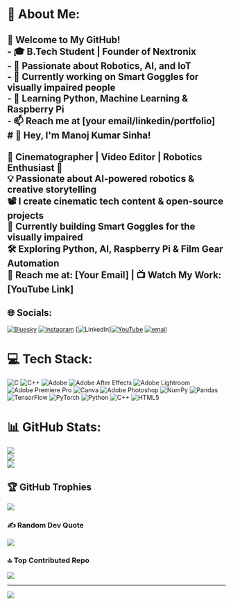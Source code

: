 # 💫 About Me:
## 👋 Welcome to My GitHub!<br>- 🎓 B.Tech Student | Founder of Nextronix<br>- 🤖 Passionate about Robotics, AI, and IoT<br>- 🔭 Currently working on Smart Goggles for visually impaired people<br>- 🌱 Learning Python, Machine Learning & Raspberry Pi<br>- 📫 Reach me at [your email/linkedin/portfolio]<br># 🚀 Hey, I'm Manoj Kumar Sinha! <br><br>🎥 **Cinematographer | Video Editor | Robotics Enthusiast** 🤖  <br>💡 Passionate about **AI-powered robotics & creative storytelling**  <br>📽️ I create **cinematic tech content & open-source projects**  <br>🎯 Currently building **Smart Goggles for the visually impaired**  <br>🛠️ Exploring **Python, AI, Raspberry Pi & Film Gear Automation**  <br>📩 Reach me at: [Your Email] | 📺 Watch My Work: [YouTube Link]<br>


## 🌐 Socials:
[![Bluesky](https://img.shields.io/badge/bluesky-0285FF?style=for-the-badge&logo=bluesky&logoColor=%23FFFFFF)](https://bsky.app/profile/mksinha01) [![Instagram](https://img.shields.io/badge/Instagram-%23E4405F.svg?logo=Instagram&logoColor=white)](https://instagram.com/mk_sinhaa) [![LinkedIn](https://img.shields.io/badge/LinkedIn-%230077B5.svg?logo=linkedin&logoColor=white)][![YouTube](https://img.shields.io/badge/YouTube-%23FF0000.svg?logo=YouTube&logoColor=white)](https://youtube.com/@Manoj-Verse-l) [![email](https://img.shields.io/badge/Email-D14836?logo=gmail&logoColor=white)](mailto:mksinha77756@gmail.com) 

# 💻 Tech Stack:
![C](https://img.shields.io/badge/c-%2300599C.svg?style=plastic&logo=c&logoColor=white) ![C++](https://img.shields.io/badge/c++-%2300599C.svg?style=plastic&logo=c%2B%2B&logoColor=white) ![Adobe](https://img.shields.io/badge/adobe-%23FF0000.svg?style=plastic&logo=adobe&logoColor=white) ![Adobe After Effects](https://img.shields.io/badge/Adobe%20After%20Effects-9999FF.svg?style=plastic&logo=Adobe%20After%20Effects&logoColor=white) ![Adobe Lightroom](https://img.shields.io/badge/Adobe%20Lightroom-31A8FF.svg?style=plastic&logo=Adobe%20Lightroom&logoColor=white) ![Adobe Premiere Pro](https://img.shields.io/badge/Adobe%20Premiere%20Pro-9999FF.svg?style=plastic&logo=Adobe%20Premiere%20Pro&logoColor=white) ![Canva](https://img.shields.io/badge/Canva-%2300C4CC.svg?style=plastic&logo=Canva&logoColor=white) ![Adobe Photoshop](https://img.shields.io/badge/adobe%20photoshop-%2331A8FF.svg?style=plastic&logo=adobe%20photoshop&logoColor=white) ![NumPy](https://img.shields.io/badge/numpy-%23013243.svg?style=plastic&logo=numpy&logoColor=white) ![Pandas](https://img.shields.io/badge/pandas-%23150458.svg?style=plastic&logo=pandas&logoColor=white) ![TensorFlow](https://img.shields.io/badge/TensorFlow-%23FF6F00.svg?style=plastic&logo=TensorFlow&logoColor=white) ![PyTorch](https://img.shields.io/badge/PyTorch-%23EE4C2C.svg?style=plastic&logo=PyTorch&logoColor=white) ![Python](https://img.shields.io/badge/python-3670A0?style=plastic&logo=python&logoColor=ffdd54) ![C++](https://img.shields.io/badge/c++-%2300599C.svg?style=plastic&logo=c%2B%2B&logoColor=white) ![HTML5](https://img.shields.io/badge/html5-%23E34F26.svg?style=plastic&logo=html5&logoColor=white)
# 📊 GitHub Stats:
![](https://github-readme-stats.vercel.app/api?username=mksinha01&theme=dark&hide_border=true&include_all_commits=true&count_private=true)<br/>
![](https://nirzak-streak-stats.vercel.app/?user=mksinha01&theme=dark&hide_border=true)<br/>
![](https://github-readme-stats.vercel.app/api/top-langs/?username=mksinha01&theme=dark&hide_border=true&include_all_commits=true&count_private=true&layout=compact)

## 🏆 GitHub Trophies
![](https://github-profile-trophy.vercel.app/?username=mksinha01&theme=blue_navy&no-frame=true&no-bg=true&margin-w=4)

### ✍️ Random Dev Quote
![](https://quotes-github-readme.vercel.app/api?type=horizontal&theme=gruvbox)

### 🔝 Top Contributed Repo
![](https://github-contributor-stats.vercel.app/api?username=mksinha01&limit=5&theme=dark&combine_all_yearly_contributions=true)

---
[![](https://visitcount.itsvg.in/api?id=mksinha01&icon=0&color=0)](https://visitcount.itsvg.in)

<!-- Proudly created with GPRM ( https://gprm.itsvg.in ) -->
